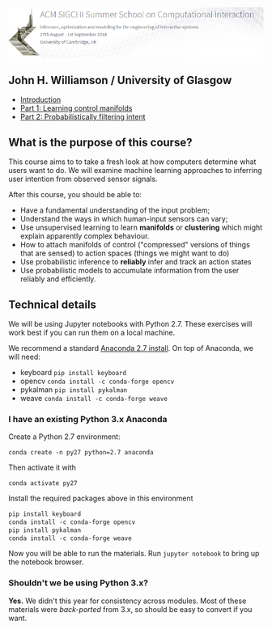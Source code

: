

![ACM SIGCHI Summer School on Computational Interaction, Inference Optimization and modeling for the engineering of interactive systems](imgs/logo_full.PNG)

## John H. Williamson / University of Glasgow

* [Introduction](0_Introduction.ipynb)
* [Part 1: Learning control manifolds](1_Learning_Control_Manifolds.ipynb)
* [Part 2: Probabilistically filtering intent](2_Probabilistic_Filtering.ipynb)

## What is the purpose of this course?

This course aims to to take a fresh look at how computers determine what users want to do. We will examine machine learning approaches to inferring user intention from observed sensor signals.

After this course, you should be able to:

* Have a fundamental understanding of the input problem;
* Understand the ways in which human-input sensors can vary;
* Use unsupervised learning to learn **manifolds** or **clustering** which might explain apparently complex behaviour.
* How to attach manifolds of control ("compressed" versions of things that are sensed) to action spaces (things we might want to do)
* Use probabilistic inference to **reliably** infer and track an action states
* Use probabilistic models to accumulate information from the user reliably and efficiently.

## Technical details
We will be using Jupyter notebooks with Python 2.7. These exercises will work best if you can run them on a local machine.

We recommend a standard [Anaconda 2.7 install](https://www.anaconda.com/download/). On top of Anaconda, we will need:

* keyboard `pip install keyboard`
* opencv `conda install -c conda-forge opencv`
* pykalman `pip install pykalman`
* weave `conda install -c conda-forge weave`

### I have an existing Python 3.x Anaconda
Create a Python 2.7 environment:

    conda create -n py27 python=2.7 anaconda

Then activate it with

    conda activate py27

Install the required packages above in this environment

    pip install keyboard
    conda install -c conda-forge opencv
    pip install pykalman
    conda install -c conda-forge weave

Now you will be able to run the materials. Run `jupyter notebook` to bring up the notebook browser.

### Shouldn't we be using Python 3.x?
**Yes.** We didn't this year for consistency across modules. Most of these materials were *back-ported* from 3.x, so should be easy to convert if you want.
